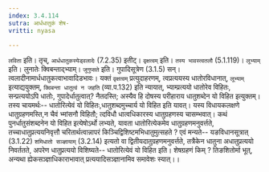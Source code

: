 ```yaml
---
index: 3.4.114
sutra: आर्धधातुकं शेष-
vritti: nyasa

---
```

`लविता` इति। तृच्, `आर्धधातुकस्येड्वलादेः` (7.2.35) इतीट्। `वृक्षत्वम्` इति। `तस्य भावस्त्वतलौ` (5.1.119)। `लूभ्याम्` इति। लुनातेः क्विबन्ताद्भ्याम्। `जुगुप्सते` इति। गुपादिसूत्रेण (3.1.5) सन्। त्वलादीनामार्धधातुकत्वाभावादिडभावः। यक्तं `वृक्षत्वम्` प्रत्युदाहरणम्, त्वप्रत्ययस्य धातोरविधानात्, `लूभ्याम्` इत्याद्ययुक्तम्, `क्विबन्ता धातुत्वं न जहति` (व्या.प.132) इति न्यायात्, भ्याम्प्रत्ययो धातोरेव विहितः, सन्प्रत्ययोऽपि धातोः, गुपादेर्धातुत्वात्? नैतदस्ति; अस्यैव हि दोषस्य परीहाराय धातुशब्देन यो विहित इत्युक्तम्। तस्य चायमर्थः-- धातोरित्येवं यो विहितः,धातुशब्दमुच्चार्य यो विहित इति यावत्। यस्य विधायकलक्षणे धातुग्रहणमस्ति,न चैवं भ्मांसनौ विहितौ; त्दविधौ धात्वधिकारस्य धातुग्रहणस्य चासम्भवात्। कथं पुनर्धातुसंशब्दनेन यो विहित इत्येषोऽर्थो लभ्यते, यावता धातोरित्येकमेव धातुग्रहणमनुवर्त्तते, तच्चाधातुप्रत्ययनिवृत्तौ चरितार्थत्वान्नापरं किञ्चिद्विशिष्टमभिधातुमुत्सहते ? एवं मन्यते-- यङविधानसूत्रात् (3.1.22) `शमिधातो सञ्ज्ञायाम्` (3.2.14) इत्यतो वा द्वितीयदातुग्रहणमनुवर्त्तते, तत्रैकेन धातुना अधातुप्रत्ययो निवर्ततते, अपरेण धातुप्रत्ययो विशिष्यते-- धातोरित्येवं यो विहित इति। शेषग्रहणं किम् ? तिङशितोर्मा भूत्, अन्यथा ह्येकसञ्ज्ञाधिकाराभावात् प्रत्ययादिसञ्ज्ञानामिव समावेशः स्यात्।।